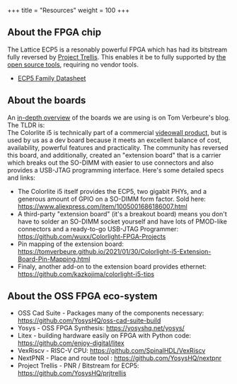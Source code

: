 +++
title = "Resources"
weight = 100
+++

## About the FPGA chip
The Lattice ECP5 is a resonably powerful FPGA which has had its bitstream fully reversed by [Project Trellis](https://prjtrellis.readthedocs.io/en/latest/index.html). This enables it be to fully supported by [the open source tools](https://github.com/YosysHQ/oss-cad-suite-build), requiring no vendor tools.
 - [ECP5 Family Datasheet](https://www.latticesemi.com/-/media/LatticeSemi/Documents/DataSheets/ECP5/FPGA-DS-02012-2-8-ECP5-ECP5G-Family-Data-Sheet.ashx?document_id=50461)

## About the boards
An [in-depth overview](https://tomverbeure.github.io/2021/01/22/The-Colorlight-i5-as-FPGA-development-board.html) of the boards we are using is on Tom Verbeure's blog.
<br />
The TLDR is:<br />
The Colorlite i5 is technically part of a commercial [videowall product](https://www.colorlight-led.com/product/colorlight-i5-led-display-receiver-card.html), but is used by us as a dev board because it meets an excellent balance of cost, availability, powerful features and practicality. The community has reversed this board, and additionally, created an "extension board" that is a carrier which breaks out the SO-DIMM with easier to use connectors and also provides a USB-JTAG programming interface. Here's some detailed specs and links:
 - The Colorlite i5 itself provides the ECP5, two gigabit PHYs, and a generous amount of GPIO on a SO-DIMM form factor. Sold here: https://www.aliexpress.com/item/1005001686186007.html
 - A third-party "extension board" (it's a breakout board) means you don't have to solder an SO-DIMM socket yourself and have lots of PMOD-like connectors and a ready-to-go USB-JTAG Programmer: https://github.com/wuxx/Colorlight-FPGA-Projects
- Pin mapping of the extension board: https://tomverbeure.github.io/2021/01/30/Colorlight-i5-Extension-Board-Pin-Mapping.html
- Finaly, another add-on to the extension board provides ethernet: https://github.com/kazkojima/colorlight-i5-tips

## About the OSS FPGA eco-system

- OSS Cad Suite - Packages many of the components necessary: https://github.com/YosysHQ/oss-cad-suite-build
- Yosys - OSS FPGA Synthesis: https://yosyshq.net/yosys/
- Litex - building hardware easily on FPGA with Python code: https://github.com/enjoy-digital/litex
- VexRiscv - RISC-V CPU: https://github.com/SpinalHDL/VexRiscv
- NextPNR - Place and route tool : https://github.com/YosysHQ/nextpnr
- Project Trellis - PNR / Bitstream for ECP5: https://github.com/YosysHQ/prjtrellis
